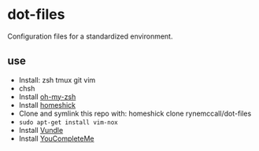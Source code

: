 # dot-files

Configuration files for a standardized environment.

## use

* Install: zsh tmux git vim
* chsh
* Install [oh-my-zsh](https://github.com/robbyrussell/oh-my-zsh)
* Install [homeshick](https://github.com/andsens/homeshick)
* Clone and symlink this repo with: homeshick clone rynemccall/dot-files
* `sudo apt-get install vim-nox`
* Install [Vundle](https://github.com/gmarik/Vundle.vim)
* Install [YouCompleteMe](https://github.com/Valloric/YouCompleteMe)
